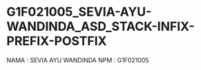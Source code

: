 # G1F021005_SEVIA-AYU-WANDINDA_ASD_STACK-INFIX-PREFIX-POSTFIX
NAMA : SEVIA AYU WANDINDA    NPM : G1F021005

